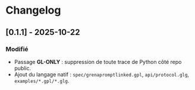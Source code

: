 # Changelog

## [0.1.1] - 2025-10-22
### Modifié
- Passage **GL-ONLY** : suppression de toute trace de Python côté repo public.
- Ajout du langage natif : `spec/grenapromptlinked.gpl`, `api/protocol.glg`, `examples/*.gpl/*.glg`.
